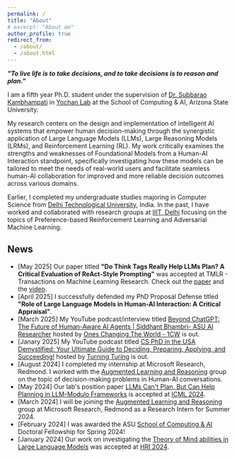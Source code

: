 ```yaml
---
permalink: /
title: "About"
# excerpt: "About me"
author_profile: true
redirect_from: 
  - /about/
  - /about.html
---
```



<!-- <div align="center"> -->
***"To live life is to take decisions, and to take decisions is to reason and plan."***
<!-- </div> -->

I am a fifth year Ph.D. student under the supervision of [Dr. Subbarao Kambhampati](https://rakaposhi.eas.asu.edu/) in [Yochan Lab](https://yochan-lab.github.io/home/) at the School of Computing & AI, Arizona State University. 

My research centers on the design and implementation of intelligent AI systems that empower human decision-making through the synergistic application of Large Language Models (LLMs), Large Reasoning Models (LRMs), and Reinforcement Learning (RL). My work critically examines the strengths and weaknesses of Foundational Models from a Human-AI Interaction standpoint, specifically investigating how these models can be tailored to meet the needs of real-world users and facilitate seamless human-AI collaboration for improved and more reliable decision outcomes across various domains.

Earlier, I completed my undergraduate studies majoring in Computer Science from [Delhi Technological University](http://dtu.ac.in/), India. In the past, I have worked and collaborated with research groups at [IIIT, Delhi](http://faculty.iiitd.ac.in/~arunb/) focusing on the topics of Preference-based Reinforcement Learning and Adversarial Machine Learning. 

## News

- [May 2025] Our paper titled **"Do Think Tags Really Help LLMs Plan? A Critical Evaluation of ReAct-Style Prompting"** was accepted at TMLR - Transactions on Machine Learning Research. Check out the [paper](https://openreview.net/forum?id=aFAMPSmNHR&referrer=%5BAuthor%20Console%5D(%2Fgroup%3Fid%3DTMLR%2FAuthors%23your-submissions)) and the [video](https://youtu.be/F8XNJ7tAcBE).
- [April 2025] I successfully defended my PhD Proposal Defense titled **"Role of Large Language Models in Human-AI Interaction: A Critical Appraisal"**.
- [March 2025] My YouTube podcast/interview titled [Beyond ChatGPT: The Future of Human-Aware AI Agents | Siddhant Bhambri- ASU AI Researcher](https://www.youtube.com/watch?si=G-84-w4ocMTyhlKy&v=tVg8JIOD_BY&feature=youtu.be) hosted by [Ones Changing The World - 1CW](https://www.youtube.com/@1CWpodcast) is out.
- [Janary 2025] My YouTube podcast titled [CS PhD in the USA Demystified: Your Ultimate Guide to Deciding, Preparing, Applying, and Succeeding!](https://www.youtube.com/watch?v=535CIprP_bw) hosted by [Turning Turing](https://www.youtube.com/@turningturing9217) is out.
- [August 2024] I completed my internship at Microsoft Research, Redmond. I worked with the [Augmented Learning and Reasoning](https://www.microsoft.com/en-us/research/group/augmented-learning-and-reasoning/) group on the topic of decision-making problems in Human-AI conversations.
- [May 2024] Our lab's position paper [LLMs Can't Plan, But Can Help Planning in LLM-Modulo Frameworks](https://icml.cc/virtual/2024/poster/33965) is accepted at [ICML 2024](https://icml.cc).
- [March 2024] I will be joining the [Augmented Learning and Reasoning](https://www.microsoft.com/en-us/research/group/augmented-learning-and-reasoning/) group at Microsoft Research, Redmond as a Research Intern for Summer 2024.
- [February 2024] I was awarded the ASU [School of Computing & AI](https://scai.engineering.asu.edu) Doctoral Fellowship for Spring 2024!
- [January 2024] Our work on investigating the [Theory of Mind abilities in Large Language Models](https://urldefense.com/v3/__https://maestro.acm.org/trk/clickp?ref=z16l2snue3_2-310b8_0x33ae25x01870&doi=3610978.3640767__;!!IKRxdwAv5BmarQ!ek06rhgjvhiBd0PdpQhFAr-PtFSKzG3LF_S9E8-UrHlgRi53ZzDEPNykdX3lrkchDF1BLYOH6A74ep_oNg$) was accepted at [HRI 2024](https://dl.acm.org/doi/proceedings/10.1145/3610978).

<style>
.news-section {
  background-color: #f5f5f5;
  padding: 20px;
  border-radius: 5px;
}

.news-section ul {
  list-style-type: none;
  padding: 0;
}

.news-section li {
  margin-bottom: 10px;
  padding: 5px;
  background-color: #ffffff;
  border-radius: 3px;
  box-shadow: 0 2px 4px rgba(0, 0, 0, 0.1);
}
</style>